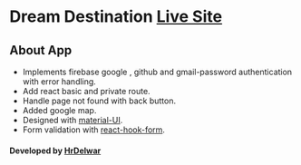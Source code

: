 # Dream Destination [Live Site](https://hr-dream-destination.netlify.app/)

## About App
 * Implements firebase google , github and gmail-password authentication with error handling. 
 * Add react basic and private route.
 * Handle page not found with back button.
 * Added google map.
 * Designed with [material-UI](https://material-ui.com/).
 * Form validation with [react-hook-form](https://react-hook-form.com/).

#### Developed by [HrDelwar](https://www.linkedin.com/in/hr-delwar-825586203/)
